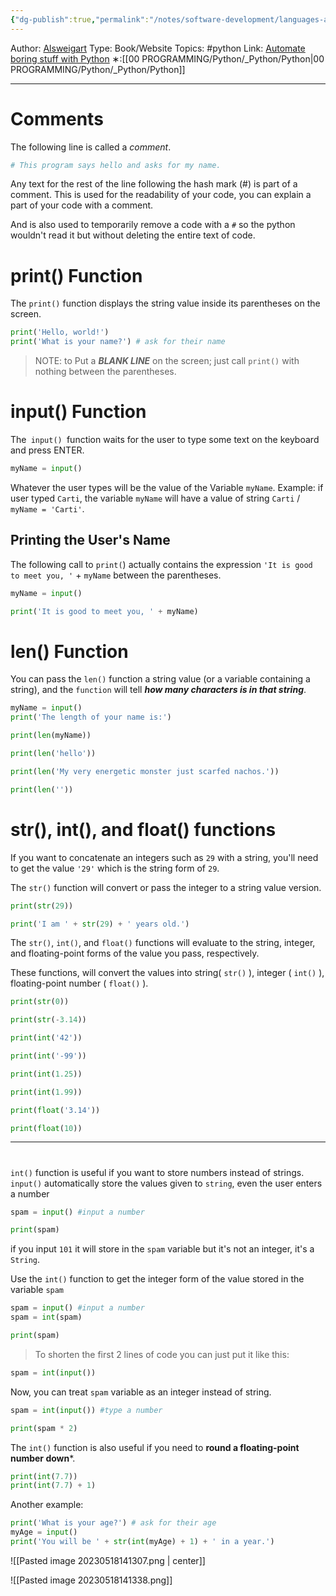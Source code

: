 ```yaml
---
{"dg-publish":true,"permalink":"/notes/software-development/languages-and-frameworks/python/1-automate-the-boring-stuff-with-python/chapter-1-basics/005-comment-and-input-len-and-other-functions/","created":"2025-07-13T15:25:05.308+08:00"}
---
```


Author: [Alsweigart](https://alsweigart.com/)
Type: Book/Website
Topics: #python 
Link: [Automate boring stuff with Python](https://automatetheboringstuff.com/)
∗:[[00 PROGRAMMING/Python/_Python/Python\|00 PROGRAMMING/Python/_Python/Python]] 

---
#  Comments
The following line is called a _comment_.
```python
# This program says hello and asks for my name.
```

Any text for the rest of the line following the hash mark (#) is part of a comment.
This is used for the readability of your code, you can explain a part of your code with a comment.

And is also used to temporarily remove a code with a `#` so the python wouldn't read it but without deleting the entire text of code.

# print() Function
The `print()` function displays the string value inside its parentheses on the screen.

```python
print('Hello, world!')  
print('What is your name?') # ask for their name
```

> NOTE:
> to Put a ***BLANK LINE*** on the screen; just call `print()` with nothing between the parentheses.


# input() Function
The` input() `function waits for the user to type some text on the keyboard and press ENTER.

```python
myName = input()
```
Whatever the user types will be the value of the Variable `myName`.
Example: if user typed `Carti`, the variable `myName` will have a value of string `Carti` / `myName = 'Carti'`.


## Printing the User's Name
The following call to `print(`) actually contains the expression `'It is good to meet you, '` + `myName` between the parentheses.

```python
myName = input()

print('It is good to meet you, ' + myName)
```

# len() Function

You can pass the `len()` function a string value (or a variable containing a string), and the `function` will tell ***how many characters is in that string***.

```python
myName = input()
print('The length of your name is:')  

print(len(myName))
```

```python
print(len('hello'))

print(len('My very energetic monster just scarfed nachos.'))

print(len(''))
```

# str(), int(), and float() functions

If you want to concatenate an integers such as `29` with a string, you'll need to get the value `'29'` which is the string form of `29`.

The `str()` function will convert or pass the integer to a string value version.

```python
print(str(29))
```

```python
print('I am ' + str(29) + ' years old.')
```

The `str()`, `int()`, and `float()` functions will evaluate to the string, integer, and floating-point forms of the value you pass, respectively.

These functions, will convert the values into string( `str()` ), integer ( `int()` ), floating-point number ( `float()` ).

```python
print(str(0))

print(str(-3.14))

print(int('42'))

print(int('-99'))

print(int(1.25))

print(int(1.99))

print(float('3.14'))

print(float(10))
```

---
#
`int()` function is useful if you want to store numbers instead of strings.
`input()` automatically store the values given to `string`, even the user enters a number
```python
spam = input() #input a number

print(spam)
```

if you input `101` it will store in the `spam` variable but it's not an integer, it's a `String`. 

Use the `int()` function to get the integer form of the value stored in the variable `spam`

```python
spam = input() #input a number
spam = int(spam)

print(spam)
```
> To shorten the first 2 lines of code you can just put it like this:

```python
spam = int(input())
```

Now, you can treat `spam` variable as an integer instead of string.

```python
spam = int(input()) #type a number

print(spam * 2)
```


The `int()` function is also useful if you need to **round a floating-point number down***.

```python
print(int(7.7))
print(int(7.7) + 1)
```

Another example:
```python
print('What is your age?') # ask for their age  
myAge = input()  
print('You will be ' + str(int(myAge) + 1) + ' in a year.')
```

![[Pasted image 20230518141307.png \| center]]


![[Pasted image 20230518141338.png]]

